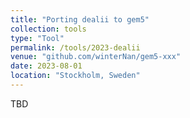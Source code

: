 ```yaml
---
title: "Porting dealii to gem5"
collection: tools
type: "Tool"
permalink: /tools/2023-dealii
venue: "github.com/winterNan/gem5-xxx"
date: 2023-08-01
location: "Stockholm, Sweden"
---
```


TBD
